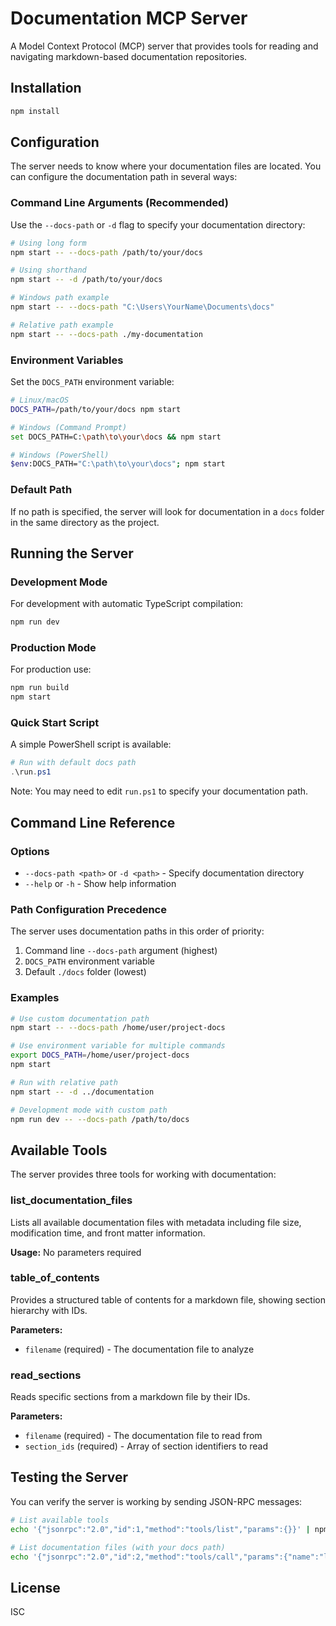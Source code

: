 # Documentation MCP Server

A Model Context Protocol (MCP) server that provides tools for reading and navigating markdown-based documentation repositories.

## Installation

```bash
npm install
```

## Configuration

The server needs to know where your documentation files are located. You can configure the documentation path in several ways:

### Command Line Arguments (Recommended)

Use the `--docs-path` or `-d` flag to specify your documentation directory:

```bash
# Using long form
npm start -- --docs-path /path/to/your/docs

# Using shorthand
npm start -- -d /path/to/your/docs

# Windows path example
npm start -- --docs-path "C:\Users\YourName\Documents\docs"

# Relative path example
npm start -- --docs-path ./my-documentation
```

### Environment Variables

Set the `DOCS_PATH` environment variable:

```bash
# Linux/macOS
DOCS_PATH=/path/to/your/docs npm start

# Windows (Command Prompt)
set DOCS_PATH=C:\path\to\your\docs && npm start

# Windows (PowerShell)
$env:DOCS_PATH="C:\path\to\your\docs"; npm start
```

### Default Path

If no path is specified, the server will look for documentation in a `docs` folder in the same directory as the project.

## Running the Server

### Development Mode

For development with automatic TypeScript compilation:

```bash
npm run dev
```

### Production Mode

For production use:

```bash
npm run build
npm start
```

### Quick Start Script

A simple PowerShell script is available:

```powershell
# Run with default docs path
.\run.ps1
```

Note: You may need to edit `run.ps1` to specify your documentation path.

## Command Line Reference

### Options

- `--docs-path <path>` or `-d <path>` - Specify documentation directory
- `--help` or `-h` - Show help information

### Path Configuration Precedence

The server uses documentation paths in this order of priority:

1. Command line `--docs-path` argument (highest)
2. `DOCS_PATH` environment variable
3. Default `./docs` folder (lowest)

### Examples

```bash
# Use custom documentation path
npm start -- --docs-path /home/user/project-docs

# Use environment variable for multiple commands
export DOCS_PATH=/home/user/project-docs
npm start

# Run with relative path
npm start -- -d ../documentation

# Development mode with custom path
npm run dev -- --docs-path /path/to/docs
```

## Available Tools

The server provides three tools for working with documentation:

### list_documentation_files
Lists all available documentation files with metadata including file size, modification time, and front matter information.

**Usage:** No parameters required

### table_of_contents
Provides a structured table of contents for a markdown file, showing section hierarchy with IDs.

**Parameters:**
- `filename` (required) - The documentation file to analyze

### read_sections
Reads specific sections from a markdown file by their IDs.

**Parameters:**
- `filename` (required) - The documentation file to read from
- `section_ids` (required) - Array of section identifiers to read

## Testing the Server

You can verify the server is working by sending JSON-RPC messages:

```bash
# List available tools
echo '{"jsonrpc":"2.0","id":1,"method":"tools/list","params":{}}' | npm start

# List documentation files (with your docs path)
echo '{"jsonrpc":"2.0","id":2,"method":"tools/call","params":{"name":"list_documentation_files","arguments":{}}}' | npm start -- --docs-path /path/to/your/docs
```

## License

ISC
